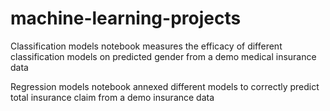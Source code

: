 # machine-learning-projects
Classification models notebook measures the efficacy of different classification models on predicted gender from a demo medical insurance data

Regression models notebook annexed different models to correctly predict total insurance claim from a demo insurance data
